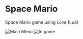 # Space Mario
Space Mario game using Löve (Lua)

![Main Menu](https://raw.githubusercontent.com/kardandon/Mario_odyssey/main/image.png)
![In game](https://github.com/kardandon/Mario_odyssey/blob/main/image_mario.jpg?raw=true)
